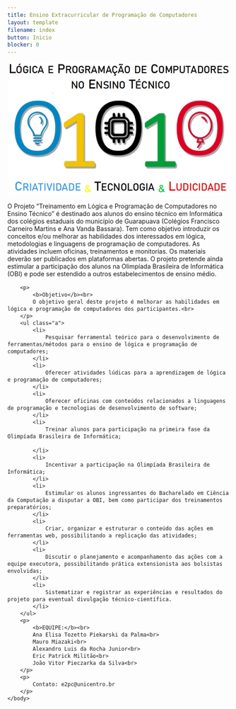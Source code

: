 ```yaml
---
title: Ensino Extracurricular de Programação de Computadores
layout: template
filename: index
button: Inicio
blocker: 0
--- 
```


<html>
	<body>
		<img src="images/67c1aa8a-0608-4500-8ca7-33b7ee4532c8.jpg"/>
		<p>
			O Projeto “Treinamento em Lógica e Programação de Computadores no Ensino Técnico” é destinado aos alunos do ensino técnico em Informática dos colégios estaduais do município de Guarapuava (Colégios Francisco Carneiro Martins e Ana Vanda Bassara). Tem como objetivo introduzir os conceitos e/ou melhorar as habilidades dos interessados em lógica, metodologias e linguagens de programação de computadores. As atividades incluem oficinas, treinamentos e monitorias. Os materiais deverão ser publicados em plataformas abertas. O projeto pretende ainda estimular a participação dos alunos na Olimpíada Brasileira de Informática (OBI) e pode ser estendido a outros estabelecimentos de ensino médio.
		</p>

		<p>
			<b>Objetivo</b><br>
			O objetivo geral deste projeto é melhorar as habilidades em lógica e programação de computadores dos participantes.<br>
		</p>
		<ul class="a">
			<li>
				Pesquisar ferramental teórico para o desenvolvimento de ferramentas/métodos para o ensino de lógica e programação de computadores;
			</li>
			<li>
				Oferecer atividades lúdicas para a aprendizagem de lógica e programação de computadores;
			</li>
			<li>
				Oferecer oficinas com conteúdos relacionados a linguagens de programação e tecnologias de desenvolvimento de software;
			</li>
			<li>
				Treinar alunos para participação na primeira fase da Olimpíada Brasileira de Informática;
				
			</li>
			<li>
				Incentivar a participação na Olimpíada Brasileira de Informática;
			</li>
			<li>
				Estimular os alunos ingressantes do Bacharelado em Ciência da Computação a disputar a OBI, bem como participar dos treinamentos preparatórios;
			</li>
			<li>
				Criar, organizar e estruturar o conteúdo das ações em ferramentas web, possibilitando a replicação das atividades;
			</li>
			<li>
				Discutir o planejamento e acompanhamento das ações com a equipe executora, possibilitando prática extensionista aos bolsistas envolvidas;
			</li>
			<li>
				Sistematizar e registrar as experiências e resultados do projeto para eventual divulgação técnico-científica.
			</li>
		</ul>
		<p>
			<b>EQUIPE:</b><br>
			Ana Elisa Tozetto Piekarski da Palma<br>
			Mauro Miazaki<br>
			Alexandro Luis da Rocha Junior<br>
			Eric Patrick Militão<br>
			João Vitor Pieczarka da Silva<br>
		</p>
		<p>
			Contato: e2pc@unicentro.br
		</p>
	</body>
</html>
